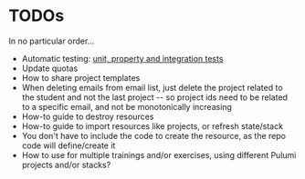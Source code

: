 # TODOs
In no particular order...

- Automatic testing: [unit, property and integration tests](https://www.pulumi.com/docs/using-pulumi/testing/)
- Update quotas
- How to share project templates
- When deleting emails from email list, just delete the project related to the student and not the last project -- so project ids need to be related to a specific email, and not be monotonically increasing
- How-to guide to destroy resources
- How-to guide to import resources like projects, or refresh state/stack
- You don't have to include the code to create the resource, as the repo code will define/create it
- How to use for multiple trainings and/or exercises, using different Pulumi projects and/or stacks?
